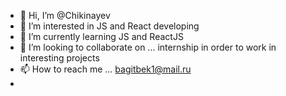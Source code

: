 - 👋 Hi, I’m @Chikinayev 
- 👀 I’m interested in JS and React developing
- 🌱 I’m currently learning JS and ReactJS
- 💞️ I’m looking to collaborate on ... internship in order to work in interesting projects
- 📫 How to reach me ... bagitbek1@mail.ru
- 

<!---
Chikinayev/Chikinayev is a ✨ special ✨ repository because its `README.md` (this file) appears on your GitHub profile.
You can click the Preview link to take a look at your changes.
--->
